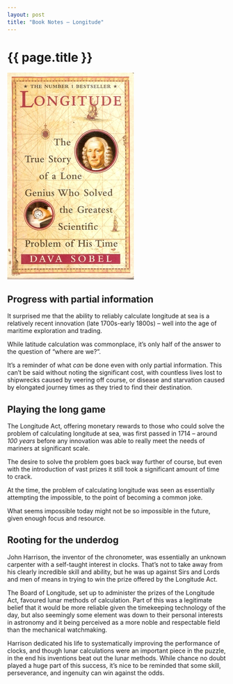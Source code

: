 ```yaml
---
layout: post
title: "Book Notes – Longitude"
---
```


# {{ page.title }}

![Book Cover of Longitude](/images/posts/longitude.jpg)

## Progress with partial information

It surprised me that the ability to reliably calculate longitude at sea is a relatively recent innovation (late 1700s-early 1800s) – well into the age of maritime exploration and trading.

While latitude calculation was commonplace, it’s only half of the answer to the question of “where are we?”.

It’s a reminder of what *can* be done even with only partial information. This can’t be said without noting the significant cost, with countless lives lost to shipwrecks caused by veering off course,  or disease and starvation caused by elongated journey times as they tried to find their destination.

## Playing the long game

The Longitude Act, offering monetary rewards to those who could solve the problem of calculating longitude at sea, was first passed in 1714 – around *100 years* before any innovation was able to really meet the needs of mariners at significant scale.

The desire to solve the problem goes back way further of course, but even with the introduction of vast prizes it still took a significant amount of time to crack.

At the time, the problem of calculating longitude was seen as essentially attempting the impossible, to the point of becoming a common joke.

What seems impossible today might not be so impossible in the future, given enough focus and resource.

## Rooting for the underdog

John Harrison, the inventor of the chronometer, was essentially an unknown carpenter with a self-taught interest in clocks. That’s not to take away from his clearly incredible skill and ability, but he was up against Sirs and Lords and men of means in trying to win the prize offered by the Longitude Act.

The Board of Longitude, set up to administer the prizes of the Longitude Act, favoured lunar methods of calculation. Part of this was a legitimate belief that it would be more reliable given the timekeeping technology of the day, but also seemingly some element was down to their personal interests in astronomy and it being perceived as a more noble and respectable field than the mechanical watchmaking.

Harrison dedicated his life to systematically improving the performance of clocks, and though lunar calculations were an important piece in the puzzle, in the end his inventions beat out the lunar methods. While chance no doubt played a huge part of this success, it’s nice to be reminded that some skill, perseverance, and ingenuity can win against the odds.
